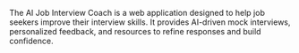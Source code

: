 The AI Job Interview Coach is a web application designed to help job seekers improve their interview skills. It provides AI-driven mock interviews, personalized feedback, and resources to refine responses and build confidence.
